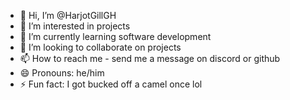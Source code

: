 - 👋 Hi, I’m @HarjotGillGH
- 👀 I’m interested in projects
- 🌱 I’m currently learning software development
- 💞️ I’m looking to collaborate on projects
- 📫 How to reach me - send me a message on discord or github
- 😄 Pronouns: he/him
- ⚡ Fun fact: I got bucked off a camel once lol

<!---
HarjotGillGH/HarjotGillGH is a ✨ special ✨ repository because its `README.md` (this file) appears on your GitHub profile.
You can click the Preview link to take a look at your changes.
--->
